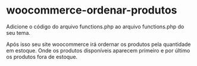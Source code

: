 # woocommerce-ordenar-produtos

Adicione o código do arquivo functions.php ao arquivo functions.php do seu tema.

Após isso seu site woocommerce irá ordernar os produtos pela quantidade em estoque.
Onde os produtos disponíveis aparecem primeiro e por último os produtos fora de estoque.
